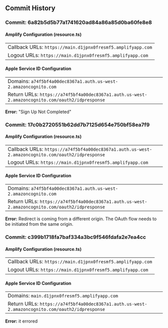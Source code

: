## Commit History

### Commit: 6a82b5d5b77a1741620ad84a86a85d0ba60fe8e8

#### Amplify Configuration (resource.ts)
| |
|---------|
| Callback URLs: `https://main.d1jpnx0fresmf5.amplifyapp.com` |
| Logout URLs: `https://main.d1jpnx0fresmf5.amplifyapp.com` |

#### Apple Service ID Configuration
| |
|---------|
| Domains: `a74f5bf4a00dec8367a1.auth.us-west-2.amazoncognito.com` |
| Return URLs: `https://a74f5bf4a00dec8367a1.auth.us-west-2.amazoncognito.com/oauth2/idpresponse` |

**Error:** "Sign Up Not Completed"

### Commit: 17c0b2720551b62dd7b7125d654e750bf58ea7f9

#### Amplify Configuration (resource.ts)
| |
|---------|
| Callback URLs: `https://a74f5bf4a00dec8367a1.auth.us-west-2.amazoncognito.com/oauth2/idpresponse` |
| Logout URLs: `https://main.d1jpnx0fresmf5.amplifyapp.com` |

#### Apple Service ID Configuration
| |
|---------|
| Domains: `a74f5bf4a00dec8367a1.auth.us-west-2.amazoncognito.com` |
| Return URLs: `https://a74f5bf4a00dec8367a1.auth.us-west-2.amazoncognito.com/oauth2/idpresponse` |

**Error:** Redirect is coming from a different origin. The OAuth flow needs to be initiated from the same origin.

### Commit: c399b1718fa7baf334a3bc9f546fdafa2e7ea4cc

#### Amplify Configuration (resource.ts)
| |
|---------|
| Callback URLs: `https://main.d1jpnx0fresmf5.amplifyapp.com` |
| Logout URLs: `https://main.d1jpnx0fresmf5.amplifyapp.com` |

#### Apple Service ID Configuration
| |
|---------|
| Domains: `main.d1jpnx0fresmf5.amplifyapp.com` |
| Return URLs: `https://a74f5bf4a00dec8367a1.auth.us-west-2.amazoncognito.com/oauth2/idpresponse` |

**Error:** it errored